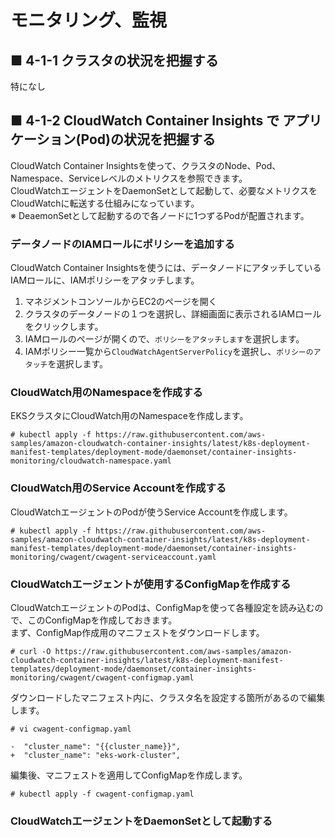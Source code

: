 # モニタリング、監視
## ■ 4-1-1 クラスタの状況を把握する
特になし
## ■ 4-1-2 CloudWatch Container Insights で アプリケーション(Pod)の状況を把握する
CloudWatch Container Insightsを使って、クラスタのNode、Pod、Namespace、Serviceレベルのメトリクスを参照できます。  
CloudWatchエージェントをDaemonSetとして起動して、必要なメトリクスをCloudWatchに転送する仕組みになっています。  
※ DeaemonSetとして起動するので各ノードに1つずるPodが配置されます。  
### データノードのIAMロールにポリシーを追加する
CloudWatch Container Insightsを使うには、データノードにアタッチしているIAMロールに、IAMポリシーをアタッチします。
1. マネジメントコンソールからEC2のページを開く
2. クラスタのデータノードの１つを選択し、詳細画面に表示されるIAMロールをクリックします。
3. IAMロールのページが開くので、`ポリシーをアタッチします`を選択します。
4. IAMポリシー一覧から`CloudWatchAgentServerPolicy`を選択し、`ポリシーのアタッチ`を選択します。

### CloudWatch用のNamespaceを作成する
EKSクラスタにCloudWatch用のNamespaceを作成します。
```
# kubectl apply -f https://raw.githubusercontent.com/aws-samples/amazon-cloudwatch-container-insights/latest/k8s-deployment-manifest-templates/deployment-mode/daemonset/container-insights-monitoring/cloudwatch-namespace.yaml
```

### CloudWatch用のService Accountを作成する
CloudWatchエージェントのPodが使うService Accountを作成します。
```
# kubectl apply -f https://raw.githubusercontent.com/aws-samples/amazon-cloudwatch-container-insights/latest/k8s-deployment-manifest-templates/deployment-mode/daemonset/container-insights-monitoring/cwagent/cwagent-serviceaccount.yaml
```

### CloudWatchエージェントが使用するConfigMapを作成する
CloudWatchエージェントのPodは、ConfigMapを使って各種設定を読み込むので、このConfigMapを作成しておきます。  
まず、ConfigMap作成用のマニフェストをダウンロードします。
```
# curl -O https://raw.githubusercontent.com/aws-samples/amazon-cloudwatch-container-insights/latest/k8s-deployment-manifest-templates/deployment-mode/daemonset/container-insights-monitoring/cwagent/cwagent-configmap.yaml
```
ダウンロードしたマニフェスト内に、クラスタ名を設定する箇所があるので編集します。
```
# vi cwagent-configmap.yaml
```
```
-  "cluster_name": "{{cluster_name}}",
+  "cluster_name": "eks-work-cluster",
```
編集後、マニフェストを適用してConfigMapを作成します。
```
# kubectl apply -f cwagent-configmap.yaml
```

### CloudWatchエージェントをDaemonSetとして起動する
